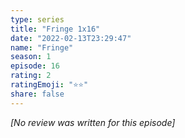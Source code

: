 ```yaml
---
type: series
title: "Fringe 1x16"
date: "2022-02-13T23:29:47"
name: "Fringe"
season: 1
episode: 16
rating: 2
ratingEmoji: "⭐️⭐️"
share: false
---
```


*[No review was written for this episode]*
